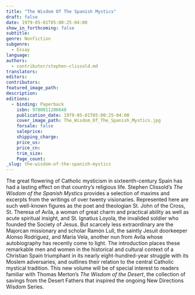 ```yaml
---
title: "The Wisdom Of The Spanish Mystics"
draft: false
date: 1979-05-01T05:00:25-04:00
show_in_forthcoming: false
subtitle:
genre: Nonfiction
subgenre:
  - Essay
language:
authors:
  - contributor/stephen-clissold.md
translators:
editors:
contributors:
featured_image_path:
description:
editions:
  - binding: Paperback
    isbn: 9780811206648
    publication_date: 1979-05-01T05:00:25-04:00
    cover_image_path: The_Wisdom_Of_The_Spanish_Mystics.jpg
    forsale: false
    saleprice:
    shipping_charge:
    price_us:
    price_cn:
    trim_size:
    Page_count:
_slug: the-wisdom-of-the-spanish-mystics
---
```


The great flowering of Catholic mysticism in sixteenth-century Spain has had a lasting effect on that country’s religious life. Stephen Clissold’s _The Wisdom of the Spanish Mystics_ provides a selection of maxims and excerpts from the writings of over twenty visionaries. Represented here are such well-known figures as the poet and theologian St. John of the Cross, St. Theresa of Avila, a woman of great charm and practical ability as well as acute spiritual insight, and St. Ignatius Loyola, the invalided soldier who founded the Society of Jesus. But scarcely less extraordinary are the Majorcan missionary and scholar Ramón Lull, the saintly Jesuit doorkeeper Alonso Rodriguez, and Maria Vela, another nun from Avila whose autobiography has recently come to light. The introduction places these remarkable men and women in the historical and cultural context of a Christian Spain triumphant in its nearly eight-hundred-year struggle with its Moslem adversaries, and outlines their relation to the central Catholic mystical tradition. This new volume will be of special interest to readers familiar with Thomas Merton’s _The Wisdom of the Desert_, the collection of savings from the Desert Fathers that inspired the ongoing New Directions Wisdom Series.

